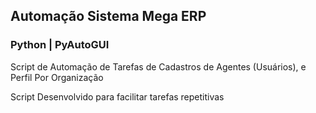 
## Automação Sistema Mega ERP 
### Python | PyAutoGUI

Script de Automação de Tarefas de Cadastros de Agentes (Usuários), e Perfil Por Organização


Script Desenvolvido para facilitar tarefas repetitivas


